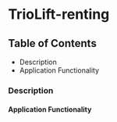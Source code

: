 # TrioLift-renting

## Table of Contents
* Description
* Application Functionality

### Description



#### Application Functionality






